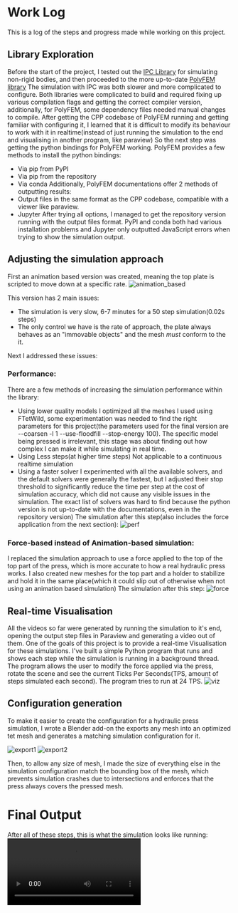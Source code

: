 # Work Log
This is a log of the steps and progress made while working on this project.

## Library Exploration
Before the start of the project, I tested out the [IPC Library](https://github.com/ipc-sim/IPC) for simulating non-rigid bodies, and then proceeded to the more up-to-date [PolyFEM library](https://polyfem.github.io/)
The simulation with IPC was both slower and more complicated to configure.
Both libraries were complicated to build and required fixing up various compilation flags and getting the correct compiler version, additionally, for PolyFEM, some dependency files needed manual changes to compile.
After getting the CPP codebase of PolyFEM running and getting familiar with configuring it, I learned that it is difficult to modify its behaviour to work with it in realtime(instead of just running the simulation to the end and visualising in another program, like paraview)
So the next step was getting the python bindings for PolyFEM working.
PolyFEM provides a few methods to install the python bindings:
- Via pip from PyPI
- Via pip from the repository
- Via conda
Additionally, PolyFEM documentations offer 2 methods of outputting results:
- Output files in the same format as the CPP codebase, compatible with a viewer like paraview.
- Jupyter
After trying all options, I managed to get the repository version running with the output files format.
PyPI and conda both had various installation problems and Jupyter only outputted JavaScript errors when trying to show the simulation output.

## Adjusting the simulation approach
First an animation based version was created, meaning the top plate is scripted to move down at a specific rate.
![animation_based](media/anim.gif)

This version has 2 main issues:
- The simulation is very slow, 6-7 minutes for a 50 step simulation(0.02s steps)
- The only control we have is the rate of approach, the plate always behaves as an "immovable objects" and the mesh *must* conform to the it.

Next I addressed these issues:
### Performance:
There are a few methods of increasing the simulation performance within the library:
- Using lower quality models
  I optimized all the meshes I used using FTetWild, some experimentation was needed to find the right parameters for this project(the parameters used for the final version are --coarsen -l 1 --use-floodfill --stop-energy 100).
  The specific model being pressed is irrelevant, this stage was about finding out how complex I can make it while simulating in real time.
- Using Less steps(at higher time steps)
  Not applicable to a continuous realtime simulation
- Using a faster solver
  I experimented with all the available solvers, and the default solvers were generally the fastest, but I adjusted their stop threshold to significantly reduce the time per step at the cost of simulation accuracy, which did not cause any visible issues in the simulation.
  The exact list of solvers was hard to find because the python version is not up-to-date with the documentations, even in the repository version)
The simulation after this step(also includes the force application from the next section):
![perf](media/perf.gif)

### Force-based instead of Animation-based simulation:
I replaced the simulation approach to use a force applied to the top of the top part of the press, which is more accurate to how a real hydraulic press works.
I also created new meshes for the top part and a holder to stabilize and hold it in the same place(which it could slip out of otherwise when not using an animation based simulation)
The simulation after this step:
![force](media/force.gif)

## Real-time Visualisation
All the videos so far were generated by running the simulation to it's end, opening the output step files in Paraview and generating a video out of them.
One of the goals of this project is to provide a real-time Visualisation for these simulations.
I've built a simple Python program that runs and shows each step while the simulation is running in a background thread.
The program allows the user to modify the force applied via the press, rotate the scene and see the current Ticks Per Seconds(TPS, amount of steps simulated each second).
The program tries to run at 24 TPS.
![viz](media/viz.webp)

## Configuration generation
To make it easier to create the configuration for a hydraulic press simulation, I wrote a Blender add-on the exports any mesh into an optimized tet mesh and generates a matching simulation configuration for it.

![export1](media/export1.webp)
![export2](media/export2.webp)

Then, to allow any size of mesh, I made the size of everything else in the simulation configuration match the bounding box of the mesh, which prevents simulation crashes due to intersections and enforces that the press always covers the pressed mesh.

# Final Output
After all of these steps, this is what the simulation looks like running:
![final](media/final.webm)
